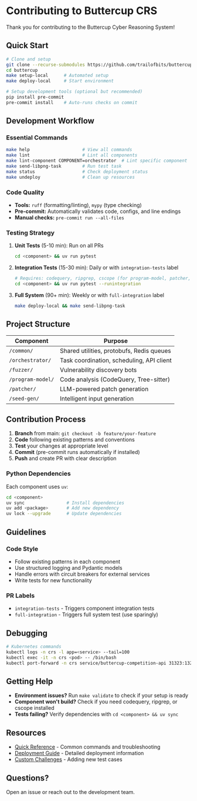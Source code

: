 # Contributing to Buttercup CRS

Thank you for contributing to the Buttercup Cyber Reasoning System!

## Quick Start

```bash
# Clone and setup
git clone --recurse-submodules https://github.com/trailofbits/buttercup.git
cd buttercup
make setup-local      # Automated setup
make deploy-local     # Start environment

# Setup development tools (optional but recommended)
pip install pre-commit
pre-commit install    # Auto-runs checks on commit
```

## Development Workflow

### Essential Commands

```bash
make help                    # View all commands
make lint                    # Lint all components
make lint-component COMPONENT=orchestrator  # Lint specific component
make send-libpng-task        # Run test task
make status                  # Check deployment status
make undeploy                # Clean up resources
```

### Code Quality

- **Tools:** `ruff` (formatting/linting), `mypy` (type checking)
- **Pre-commit:** Automatically validates code, configs, and line endings
- **Manual checks:** `pre-commit run --all-files`

### Testing Strategy

1. **Unit Tests** (5-10 min): Run on all PRs
   ```bash
   cd <component> && uv run pytest
   ```

2. **Integration Tests** (15-30 min): Daily or with `integration-tests` label
   ```bash
   # Requires: codequery, ripgrep, cscope (for program-model, patcher, seed-gen)
   cd <component> && uv run pytest --runintegration
   ```

3. **Full System** (90+ min): Weekly or with `full-integration` label
   ```bash
   make deploy-local && make send-libpng-task
   ```

## Project Structure

| Component | Purpose |
|-----------|---------|
| `/common/` | Shared utilities, protobufs, Redis queues |
| `/orchestrator/` | Task coordination, scheduling, API client |
| `/fuzzer/` | Vulnerability discovery bots |
| `/program-model/` | Code analysis (CodeQuery, Tree-sitter) |
| `/patcher/` | LLM-powered patch generation |
| `/seed-gen/` | Intelligent input generation |

## Contribution Process

1. **Branch** from main: `git checkout -b feature/your-feature`
2. **Code** following existing patterns and conventions
3. **Test** your changes at appropriate level
4. **Commit** (pre-commit runs automatically if installed)
5. **Push** and create PR with clear description

### Python Dependencies

Each component uses `uv`:
```bash
cd <component>
uv sync                # Install dependencies
uv add <package>       # Add new dependency
uv lock --upgrade      # Update dependencies
```

## Guidelines

### Code Style
- Follow existing patterns in each component
- Use structured logging and Pydantic models
- Handle errors with circuit breakers for external services
- Write tests for new functionality

### PR Labels
- `integration-tests` - Triggers component integration tests
- `full-integration` - Triggers full system test (use sparingly)

## Debugging

```bash
# Kubernetes commands
kubectl logs -n crs -l app=<service> --tail=100
kubectl exec -it -n crs <pod> -- /bin/bash
kubectl port-forward -n crs service/buttercup-competition-api 31323:1323
```

## Getting Help

- **Environment issues?** Run `make validate` to check if your setup is ready
- **Component won't build?** Check if you need codequery, ripgrep, or cscope installed
- **Tests failing?** Verify dependencies with `cd <component> && uv sync`

## Resources

- [Quick Reference](QUICK_REFERENCE.md) - Common commands and troubleshooting
- [Deployment Guide](deployment/README.md) - Detailed deployment information
- [Custom Challenges](CUSTOM_CHALLENGES.md) - Adding new test cases

## Questions?

Open an issue or reach out to the development team.